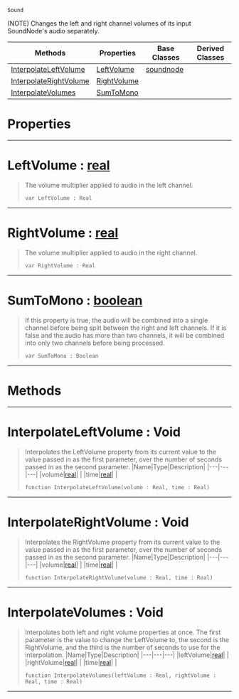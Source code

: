  `Sound`

(NOTE) Changes the left and right channel volumes of its input SoundNode's audio separately.

|Methods|Properties|Base Classes|Derived Classes|
|---|---|---|---|
|[ InterpolateLeftVolume](https://github.com/zeroengineteam/ZeroDocs/blob/master/code_reference/class_reference/panningnode.markdown#interpolateleftvolume-vo)|[ LeftVolume](https://github.com/zeroengineteam/ZeroDocs/blob/master/code_reference/class_reference/panningnode.markdown#leftvolume-zero-engine-d)|[soundnode](https://github.com/zeroengineteam/ZeroDocs/blob/master/code_reference/class_reference/soundnode.markdown)| |
|[ InterpolateRightVolume](https://github.com/zeroengineteam/ZeroDocs/blob/master/code_reference/class_reference/panningnode.markdown#interpolaterightvolume-v)|[ RightVolume](https://github.com/zeroengineteam/ZeroDocs/blob/master/code_reference/class_reference/panningnode.markdown#rightvolume-zero-engine)| | |
|[ InterpolateVolumes](https://github.com/zeroengineteam/ZeroDocs/blob/master/code_reference/class_reference/panningnode.markdown#interpolatevolumes-void)|[ SumToMono](https://github.com/zeroengineteam/ZeroDocs/blob/master/code_reference/class_reference/panningnode.markdown#sumtomono-zero-engine-do)| | |


 #  Properties


---  
 #  LeftVolume : [real](https://github.com/zeroengineteam/ZeroDocs/blob/master/code_reference/nada_base_types/real.markdown)

> The volume multiplier applied to audio in the left channel.
> ``` lang=cpp, name=Nada
> var LeftVolume : Real


---  
 #  RightVolume : [real](https://github.com/zeroengineteam/ZeroDocs/blob/master/code_reference/nada_base_types/real.markdown)

> The volume multiplier applied to audio in the right channel.
> ``` lang=cpp, name=Nada
> var RightVolume : Real


---  
 #  SumToMono : [boolean](https://github.com/zeroengineteam/ZeroDocs/blob/master/code_reference/nada_base_types/boolean.markdown)

> If this property is true, the audio will be combined into a single channel before being split between the right and left channels. If it is false and the audio has more than two channels, it will be combined into only two channels before being processed.
> ``` lang=cpp, name=Nada
> var SumToMono : Boolean


---  
 #  Methods


---  
 #  InterpolateLeftVolume : Void

> Interpolates the LeftVolume property from its current value to the value passed in as the first parameter, over the number of seconds passed in as the second parameter.
> |Name|Type|Description|
> |---|---|---|
> |volume|[real](https://github.com/zeroengineteam/ZeroDocs/blob/master/code_reference/nada_base_types/real.markdown)| |
> |time|[real](https://github.com/zeroengineteam/ZeroDocs/blob/master/code_reference/nada_base_types/real.markdown)| |
> ``` lang=cpp, name=Nada
> function InterpolateLeftVolume(volume : Real, time : Real)
> ``` 


---  
 #  InterpolateRightVolume : Void

> Interpolates the RightVolume property from its current value to the value passed in as the first parameter, over the number of seconds passed in as the second parameter.
> |Name|Type|Description|
> |---|---|---|
> |volume|[real](https://github.com/zeroengineteam/ZeroDocs/blob/master/code_reference/nada_base_types/real.markdown)| |
> |time|[real](https://github.com/zeroengineteam/ZeroDocs/blob/master/code_reference/nada_base_types/real.markdown)| |
> ``` lang=cpp, name=Nada
> function InterpolateRightVolume(volume : Real, time : Real)
> ``` 


---  
 #  InterpolateVolumes : Void

> Interpolates both left and right volume properties at once. The first parameter is the value to change the LeftVolume to, the second is the RightVolume, and the third is the number of seconds to use for the interpolation.
> |Name|Type|Description|
> |---|---|---|
> |leftVolume|[real](https://github.com/zeroengineteam/ZeroDocs/blob/master/code_reference/nada_base_types/real.markdown)| |
> |rightVolume|[real](https://github.com/zeroengineteam/ZeroDocs/blob/master/code_reference/nada_base_types/real.markdown)| |
> |time|[real](https://github.com/zeroengineteam/ZeroDocs/blob/master/code_reference/nada_base_types/real.markdown)| |
> ``` lang=cpp, name=Nada
> function InterpolateVolumes(leftVolume : Real, rightVolume : Real, time : Real)
> ``` 


---  
 

 
